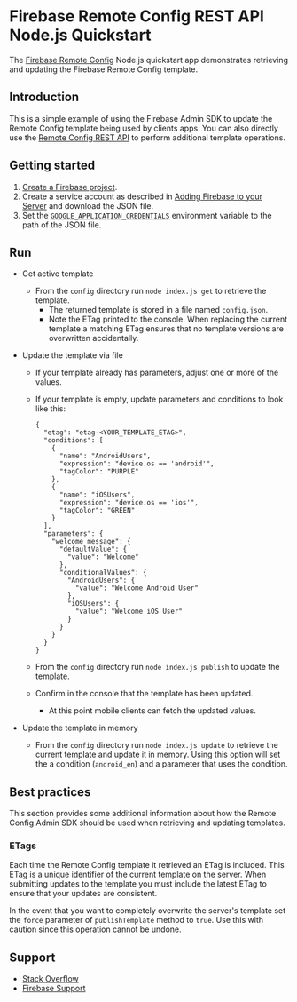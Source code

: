 # Firebase Remote Config REST API Node.js Quickstart

The [Firebase Remote Config](https://firebase.google.com/docs/remote-config/) Node.js quickstart app
demonstrates retrieving and updating the Firebase Remote Config template.

## Introduction

This is a simple example of using the Firebase Admin SDK to update
the Remote Config template being used by clients apps. You can also directly
use the [Remote Config REST API](https://firebase.google.com/docs/remote-config/automate-rc#modify_remote_config_using_the_rest_api)
to perform additional template operations.

## Getting started

1. [Create a Firebase project](https://console.firebase.google.com).
2. Create a service account as described in [Adding Firebase to your Server](https://firebase.google.com/docs/admin/setup)
   and download the JSON file.
3. Set the [`GOOGLE_APPLICATION_CREDENTIALS`](https://firebase.google.com/docs/admin/setup#initialize-sdk)
   environment variable to the path of the JSON file.

## Run

- Get active template
  - From the `config` directory run `node index.js get` to retrieve the template.
    - The returned template is stored in a file named `config.json`.
    - Note the ETag printed to the console. When replacing the current template
      a matching ETag ensures that no template versions are overwritten
      accidentally.
- Update the template via file

  - If your template already has parameters, adjust one or more of the values.
  - If your template is empty, update parameters and conditions to look like
    this:

        {
          "etag": "etag-<YOUR_TEMPLATE_ETAG>",
          "conditions": [
            {
              "name": "AndroidUsers",
              "expression": "device.os == 'android'",
              "tagColor": "PURPLE"
            },
            {
              "name": "iOSUsers",
              "expression": "device.os == 'ios'",
              "tagColor": "GREEN"
            }
          ],
          "parameters": {
            "welcome_message": {
              "defaultValue": {
                "value": "Welcome"
              },
              "conditionalValues": {
                "AndroidUsers": {
                  "value": "Welcome Android User"
                },
                "iOSUsers": {
                  "value": "Welcome iOS User"
                }
              }
            }
          }
        }

  - From the `config` directory run `node index.js publish` to update the template.
  - Confirm in the console that the template has been updated.
    - At this point mobile clients can fetch the updated values.

- Update the template in memory
  - From the `config` directory run `node index.js update` to retrieve the
    current template and update it in memory. Using this option will set the
    a condition (`android_en`) and a parameter that uses the condition.

## Best practices

This section provides some additional information about how the Remote Config
Admin SDK should be used when retrieving and updating templates.

### ETags

Each time the Remote Config template it retrieved an ETag is included. This ETag is a
unique identifier of the current template on the server. When submitting updates
to the template you must include the latest ETag to ensure that your updates are consistent.

In the event that you want to completely overwrite the server's template set
the `force` parameter of `publishTemplate` method to `true`. Use this with
caution since this operation cannot be undone.

## Support

- [Stack Overflow](https://stackoverflow.com/questions/tagged/firebase-remote-config)
- [Firebase Support](https://firebase.google.com/support/)
